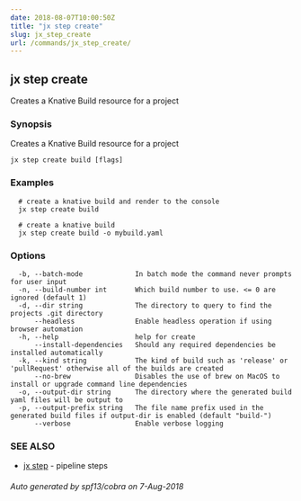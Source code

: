```yaml
---
date: 2018-08-07T10:00:50Z
title: "jx step create"
slug: jx_step_create
url: /commands/jx_step_create/
---
```

## jx step create

Creates a Knative Build resource for a project

### Synopsis

Creates a Knative Build resource for a project

```
jx step create build [flags]
```

### Examples

```
  # create a knative build and render to the console
  jx step create build
  
  # create a knative build
  jx step create build -o mybuild.yaml
```

### Options

```
  -b, --batch-mode             In batch mode the command never prompts for user input
  -n, --build-number int       Which build number to use. <= 0 are ignored (default 1)
  -d, --dir string             The directory to query to find the projects .git directory
      --headless               Enable headless operation if using browser automation
  -h, --help                   help for create
      --install-dependencies   Should any required dependencies be installed automatically
  -k, --kind string            The kind of build such as 'release' or 'pullRequest' otherwise all of the builds are created
      --no-brew                Disables the use of brew on MacOS to install or upgrade command line dependencies
  -o, --output-dir string      The directory where the generated build yaml files will be output to
  -p, --output-prefix string   The file name prefix used in the generated build files if output-dir is enabled (default "build-")
      --verbose                Enable verbose logging
```

### SEE ALSO

* [jx step](/commands/jx_step/)	 - pipeline steps

###### Auto generated by spf13/cobra on 7-Aug-2018
